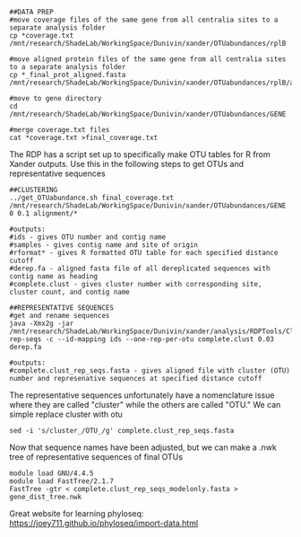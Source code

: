 ```
##DATA PREP
#move coverage files of the same gene from all centralia sites to a separate analysis folder
cp *coverage.txt /mnt/research/ShadeLab/WorkingSpace/Dunivin/xander/OTUabundances/rplB

#move aligned protein files of the same gene from all centralia sites to a separate analysis folder
cp *_final_prot_aligned.fasta /mnt/research/ShadeLab/WorkingSpace/Dunivin/xander/OTUabundances/rplB/alignment

#move to gene directory
cd /mnt/research/ShadeLab/WorkingSpace/Dunivin/xander/OTUabundances/GENE

#merge coverage.txt files
cat *coverage.txt >final_coverage.txt
```

The RDP has a script set up to specifically make OTU tables for R from Xander outputs. Use this in the following steps to get OTUs and representative sequences
```
##CLUSTERING
../get_OTUabundance.sh final_coverage.txt /mnt/research/ShadeLab/WorkingSpace/Dunivin/xander/OTUabundances/GENE 0 0.1 alignment/*

#outputs:
#ids - gives OTU number and contig name
#samples - gives contig name and site of origin
#rformat* - gives R formatted OTU table for each specified distance cutoff
#derep.fa - aligned fasta file of all dereplicated sequences with contig name as heading
#complete.clust - gives cluster number with corresponding site, cluster count, and contig name

##REPRESENTATIVE SEQUENCES
#get and rename sequences
java -Xmx2g -jar /mnt/research/ShadeLab/WorkingSpace/Dunivin/xander/analysis/RDPTools/Clustering.jar rep-seqs -c --id-mapping ids --one-rep-per-otu complete.clust 0.03 derep.fa

#outputs:
#complete.clust_rep_seqs.fasta - gives aligned file with cluster (OTU) number and represenative sequences at specified distance cutoff
```

The representative sequences unfortunately have a nomenclature issue where they are called "cluster" while the others are called "OTU." We can simple replace cluster with otu
```
sed -i 's/cluster_/OTU_/g' complete.clust_rep_seqs.fasta
```

Now that sequence names have been adjusted, but we can make a .nwk tree of representative sequences of final OTUs
```
module load GNU/4.4.5
module load FastTree/2.1.7
FastTree -gtr < complete.clust_rep_seqs_modelonly.fasta > gene_dist_tree.nwk
```



Great website for learning phyloseq: https://joey711.github.io/phyloseq/import-data.html
